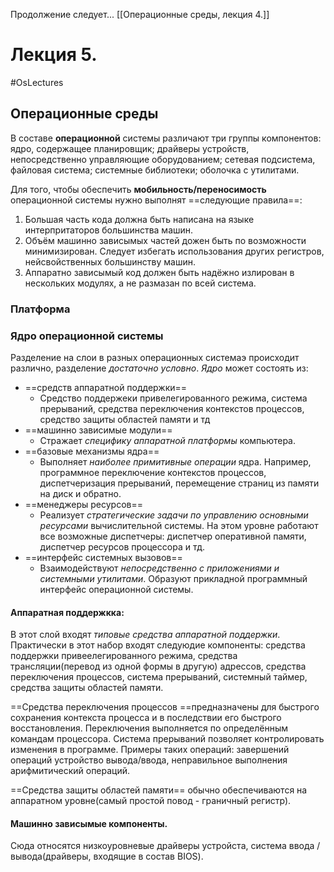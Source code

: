 Продолжение следует... [[Операционные среды, лекция 4.]]
# Лекция 5.
#OsLectures

## Операционные среды
В составе **операционной** системы различают три группы компонентов: ядро, содержащее планировщик; драйверы устройств, непосредственно управляющие оборудованием; сетевая подсистема, файловая система; системные библиотеки; оболочка с утилитами.

Для того, чтобы обеспечить **мобильность/переносимость** операционной системы нужно выполнят ==следующие правила==:
1) Большая часть кода должна быть написана на языке интерпритаторов большинства машин.
2) Объём машинно зависымых частей дожен быть по возможности минимизирован. Следует избегать использования других регистров, нейсвойственных большинству машин.
3) Аппаратно зависымый код должен быть надёжно излирован в нескольких модулях, а не размазан по всей система.

### Платформа


### Ядро операционной системы
Разделение на слои в разных операционных системаэ происходит различно, разделение *достаточно условно*.
*Ядро* может состоять из:
- ==средств аппаратной поддержки==
	- Средство поддержеки привелегированного режима, система прерываний, средства переключения контекстов процессов, средство защиты областей памяти и тд
- ==машинно зависимые модули==
	- Стражает *специфику аппаратной платформы* компьютера.
- ==базовые механизмы ядра==
	- Выполняет *наиболее примитивные операции* ядра. Например, программное переключение контекстов процессов, диспетчеризация прерываний, перемещение страниц из памяти на диск и обратно.
- ==менеджеры ресурсов==
	- Реализует *стратегические задачи по управлению основными ресурсами* вычислительной системы. На этом уровне работают все возможные диспетчеры: диспетчер оперативной памяти, диспетчер ресурсов процессора и тд.
- ==интерфейс системных вызовов==
	- Взаимодействуют *непосредственно с приложениями и системными утилитами*. Образуют прикладной программный интерфейс операционной системы.

#### Аппаратная поддержкка:
В этот слой входят *типовые средства аппаратной поддержки*. Практически в этот набор входят следуюдие компоненты: средства поддержки привеелегированного режима, средства трансляции(перевод из одной формы в другую) адрессов, средства переключения процессов, система прерываний, системный таймер,  средства защиты областей памяти. 

==Средства переключения процессов ==предназначены для быстрого сохранения контекста процесса и в последствии его быстрого восстановления.  Переключения выполняется по определённым командам процессора. Система прерываний позволяет контролировать изменения в программе. Примеры таких операций: завершений операций устройство вывода/ввода, неправильное выполнения арифмитический операций.

==Средства защиты областей памяти== обычно обеспечиваются на аппаратном уровне(самый простой повод - граничный регистр).

#### Машинно зависымые компоненты. 
Сюда относятся низкоуровневые драйверы устройста, система ввода / вывода(драйверы, входящие в состав BIOS). 



